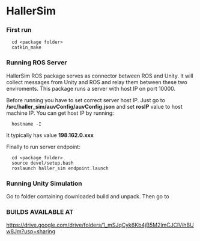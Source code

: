 # HallerSim

### First run
```
  cd <package folder>
  catkin_make
```

### Running ROS Server
HallerSim ROS package serves as connector between ROS and Unity. It will collect messages from Unity and ROS and relay them between these two enviroments.
This package runs a server with host IP on port 10000.

Before running you have to set correct server host IP. Just go to **<package folder>/src/haller_sim/auvConfig/auvConfig.json** and set **rosIP** value to host machine IP.
You can get host IP by running:
```
  hostname -I
```
It typically has value **198.162.0.xxx**
  
Finally to run server endpoint:  
```
  cd <package folder>
  source devel/setup.bash
  roslaunch haller_sim endpoint.launch
```
### Running Unity Simulation

Go to folder containing downloaded build and unpack.
Then go to 
  
### BUILDS AVAILABLE AT

https://drive.google.com/drive/folders/1_mSJqCyk6Kb4jB5M2lmCJClVihBUw8Jm?usp=sharing
